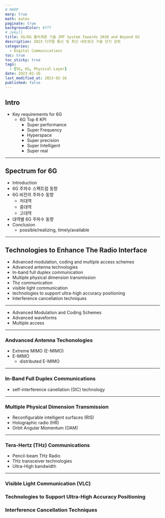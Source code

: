 ```yaml
---
# MARP
marp: true
math: katex
paginate: true
backgroundColor: #fff
# Jekyll
title: 5G/6G 물리계층 기술 IMT System Towards 2030 and Beyond 6G
description: 2023 디지털 통신 및 최신 네트워크 기술 단기 강좌
categories:
  - Digital Communications
toc: true
toc_sticky: true
tags:
  - [5G, 6G, Physical Layer]
date: 2023-02-16
last_modified_at: 2023-02-16
published: false
---
```


<!-- header: "" -->
<!-- footer: "IMT System Towards 2030 and Beyond 6G" -->
<!-- paginate: false -->

## Intro

- Key requirements for 6G
  - 6G Top 6 KPI
    - Super performance
    - Super Frequency
    - Hyperspace
    - Super precision
    - Super Intelligent
    - Super real

---

## Spectrum for 6G

- Introduction
- 6G 주파수 스펙트럼 동향
- 6G 비전의 주파수 동향
  - 저대역
  - 중대역
  - 고대역
- 대역별 6G 주파수 동향
- Conclusion
  - possible/realizing, timely/available

---

## Technologies to Enhance The Radio Interface

- Advanced modulation, coding and multiple access schemes
- Advanced antenna technologies
- In-band full duplex communication
- Multiple physical dimension transmission
- Thz communication
- visible light communication
- technologies to support ultra-high accuracy positioning
- Interference cancellation techniques

---
<!-- header: Technologies to Enhance The Radio Interface -->

- Advanced Modulation and Coding Schemes
- Advanced waveforms
- Multiple access

---

### Andvanced Antenna Techonologies

- Extreme MIMO (E-MIMO)
- E-MIMO
  - distributed E-MIMO

---

### In-Band Full Duplex Communications

- self-interference canellation (SIC) technology

---

### Multiple Physical Dimension Transmission

- Reconfigurable intelligent surfaces (RIS)
- Holographic radio (HR)
- Orbit Angular Momentum (OAM)

---

### Tera-Hertz (THz) Communications

- Pencil-beam THz Radio
- THz transceiver technologies
- Ultra-High bandwidth

---

### Visible Light Communication (VLC)

### Technologies to Support Ultra-High Accuracy Positioning

### Interference Cancellation Techniques
